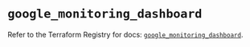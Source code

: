 # `google_monitoring_dashboard`

Refer to the Terraform Registry for docs: [`google_monitoring_dashboard`](https://registry.terraform.io/providers/hashicorp/google/6.31.0/docs/resources/monitoring_dashboard).
